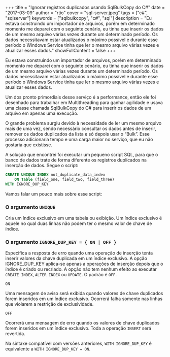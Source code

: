 +++
title = "Ignorar registros duplicados usando SqlBulkCopy do C#"
date = "2017-03-09"
author = "rtio"
cover = "sql-server.jpeg"
tags = ["c#", "sqlserver"]
keywords = ["sqlbulkcopy", "c#", "sql"]
description = "Eu estava construindo um importador de arquivos, porém em determinado momento me deparei com o seguinte cenário, eu tinha que inserir os dados de um mesmo arquivo várias vezes durante um determinado período. Os dados necessitavam estar atualizados o máximo possível e durante esse período o Windows Service tinha que ler o mesmo arquivo várias vezes e atualizar esses dados."
showFullContent = false
+++

Eu estava construindo um importador de arquivos, porém em determinado momento me deparei com o seguinte cenário, eu tinha que inserir os dados de um mesmo arquivo várias vezes durante um determinado período. Os dados necessitavam estar atualizados o máximo possível e durante esse período o Windows Service tinha que ler o mesmo arquivo várias vezes e atualizar esses dados.

Um dos pronto primordiais desse serviço é a performance, então ele foi desenhado para trabalhar em Multithreading para ganhar agilidade e usava uma classe chamada SqlBulkCopy do C# para inserir os dados de um arquivo em apenas uma execução.

O grande problema surgiu devido à necessidade de ler um mesmo arquivo mais de uma vez, sendo necessário consultar os dados antes de inserir, remover os dados duplicados da lista e só depois usar o “Bulk”. Esse processo adicionaria tempo e uma carga maior no serviço, que eu não gostaria que existisse.

A solução que encontrei foi executar um pequeno script SQL, para que o banco de dados trate de forma diferente os registros duplicados na inserção de dados. Segue o script:

```sql
CREATE UNIQUE INDEX not_duplicate_data_index
    ON Table (field_one, field_two, field_three)
WITH IGNORE_DUP_KEY
```

Vamos falar um pouco mais sobre esse script:

### O argumento `UNIQUE`

Cria um índice exclusivo em uma tabela ou exibição. Um índice exclusivo é aquele no qual duas linhas não podem ter o mesmo valor de chave de índice.

### O argumento `IGNORE_DUP_KEY = { ON | OFF }`

Especifica a resposta de erro quando uma operação de inserção tenta inserir valores da chave duplicada em um índice exclusivo. A opção IGNORE_DUP_KEY aplica-se apenas a operações de inserção depois que o índice é criado ou recriado. A opção não tem nenhum efeito ao executar `CREATE INDEX`, `ALTER INDEX` ou `UPDATE`. O padrão é `OFF`.

`ON`

Uma mensagem de aviso será exibida quando valores de chave duplicados forem inseridos em um índice exclusivo. Ocorrerá falha somente nas linhas que violarem a restrição de exclusividade.

`OFF`

Ocorrerá uma mensagem de erro quando os valores de chave duplicados forem inseridos em um índice exclusivo. Toda a operação `INSERT` será revertida.

Na sintaxe compatível com versões anteriores, `WITH IGNORE_DUP_KEY` é equivalente a `WITH IGNORE_DUP_KEY = ON`.